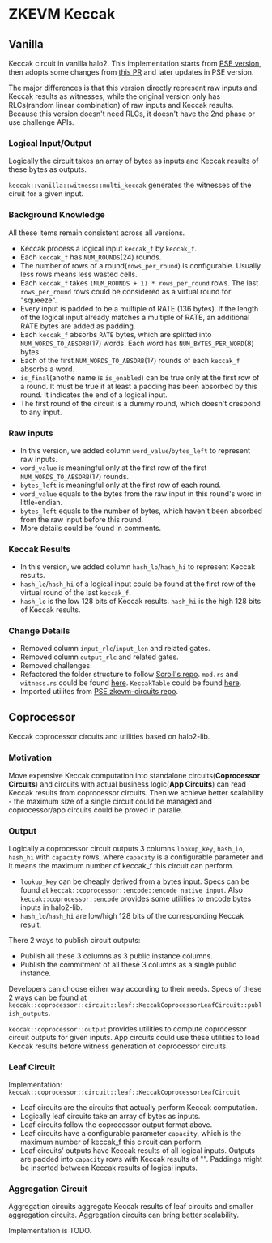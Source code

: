 # ZKEVM Keccak
## Vanilla
Keccak circuit in vanilla halo2. This implementation starts from [PSE version](https://github.com/privacy-scaling-explorations/zkevm-circuits/tree/main/zkevm-circuits/src/keccak_circuit), then adopts some changes from [this PR](https://github.com/scroll-tech/zkevm-circuits/pull/216) and later updates in PSE version.

The major differences is that this version directly represent raw inputs and Keccak results as witnesses, while the original version only has RLCs(random linear combination) of raw inputs and Keccak results. Because this version doesn't need RLCs, it doesn't have the 2nd phase or use challenge APIs.

### Logical Input/Output
Logically the circuit takes an array of bytes as inputs and Keccak results of these bytes as outputs. 

`keccak::vanilla::witness::multi_keccak` generates the witnesses of the ciruit for a given input.
### Background Knowledge
All these items remain consistent across all versions.
- Keccak process a logical input `keccak_f` by `keccak_f`. 
- Each `keccak_f` has `NUM_ROUNDS`(24) rounds.
- The number of rows of a round(`rows_per_round`) is configurable. Usually less rows means less wasted cells.
- Each `keccak_f` takes `(NUM_ROUNDS + 1) * rows_per_round` rows. The last `rows_per_round` rows could be considered as a virtual round for "squeeze".
- Every input is padded to be a multiple of RATE (136 bytes). If the length of the logical input already matches a multiple of RATE, an additional RATE bytes are added as padding.
- Each `keccak_f` absorbs `RATE` bytes, which are splitted into `NUM_WORDS_TO_ABSORB`(17) words. Each word has `NUM_BYTES_PER_WORD`(8) bytes.
- Each of the first `NUM_WORDS_TO_ABSORB`(17) rounds of each `keccak_f` absorbs a word.
- `is_final`(anothe name is `is_enabled`) can be true only at the first row of a round. It must be true if at least a padding has been absorbed by this round. It indicates the end of a logical input.
- The first round of the circuit is a dummy round, which doesn't crespond to any input.

### Raw inputs
- In this version, we added column `word_value`/`bytes_left` to represent raw inputs. 
- `word_value` is meaningful only at the first row of the first `NUM_WORDS_TO_ABSORB`(17) rounds. 
- `bytes_left` is meaningful only at the first row of each round.
- `word_value` equals to the bytes from the raw input in this round's word in little-endian.
- `bytes_left` equals to the number of bytes, which haven't been absorbed from the raw input before this round.
- More details could be found in comments.

### Keccak Results
- In this version, we added column `hash_lo`/`hash_hi` to represent Keccak results.
- `hash_lo`/`hash_hi` of a logical input could be found at the first row of the virtual round of the last `keccak_f`.
- `hash_lo` is the low 128 bits of Keccak results. `hash_hi` is the high 128 bits of Keccak results.

### Change Details
- Removed column `input_rlc`/`input_len` and related gates.
- Removed column `output_rlc` and related gates.
- Removed challenges.
- Refactored the folder structure to follow [Scroll's repo](https://github.com/scroll-tech/zkevm-circuits/tree/95f82762cfec46140d6866c34a420ee1fc1e27c7/zkevm-circuits/src/keccak_circuit). `mod.rs` and `witness.rs` could be found [here](https://github.com/scroll-tech/zkevm-circuits/blob/develop/zkevm-circuits/src/keccak_circuit.rs). `KeccakTable` could be found [here](https://github.com/scroll-tech/zkevm-circuits/blob/95f82762cfec46140d6866c34a420ee1fc1e27c7/zkevm-circuits/src/table.rs#L1308).
- Imported utilites from [PSE zkevm-circuits repo](https://github.com/privacy-scaling-explorations/zkevm-circuits/blob/588b8b8c55bf639fc5cbf7eae575da922ea7f1fd/zkevm-circuits/src/util/word.rs). 

## Coprocessor
Keccak coprocessor circuits and utilities based on halo2-lib.

### Motivation
Move expensive Keccak computation into standalone circuits(**Coprocessor Circuits**) and circuits with actual business logic(**App Circuits**) can read Keccak results from coprocessor circuits. Then we achieve better scalability - the maximum size of a single circuit could be managed and coprocessor/app circuits could be proved in paralle.

### Output
Logically a coprocessor circuit outputs 3 columns `lookup_key`, `hash_lo`, `hash_hi` with `capacity` rows, where `capacity` is a configurable parameter and it means the maximum number of keccak_f this circuit can perform.

- `lookup_key` can be cheaply derived from a bytes input. Specs can be found at `keccak::coprocessor::encode::encode_native_input`. Also `keccak::coprocessor::encode` provides some utilities to encode bytes inputs in halo2-lib.
- `hash_lo`/`hash_hi` are low/high 128 bits of the corresponding Keccak result.

There 2 ways to publish circuit outputs:

- Publish all these 3 columns as 3 public instance columns.
- Publish the commitment of all these 3 columns as a single public instance.

Developers can choose either way according to their needs. Specs of these 2 ways can be found at `keccak::coprocessor::circuit::leaf::KeccakCoprocessorLeafCircuit::publish_outputs`.

`keccak::coprocessor::output` provides utilities to compute coprocessor circuit outputs for given inputs. App circuits could use these utilities to load Keccak results before witness generation of coprocessor circuits.

### Leaf Circuit
Implementation: `keccak::coprocessor::circuit::leaf::KeccakCoprocessorLeafCircuit`
- Leaf circuits are the circuits that actually perform Keccak computation. 
- Logically leaf circuits take an array of bytes as inputs.
- Leaf circuits follow the coprocessor output format above.
- Leaf circuits have a configurable parameter `capacity`, which is the maximum number of keccak_f this circuit can perform.
- Leaf circuits' outputs have Keccak results of all logical inputs. Outputs are padded into `capacity` rows with Keccak results of "". Paddings might be inserted between Keccak results of logical inputs.

### Aggregation Circuit
Aggregation circuits aggregate Keccak results of leaf circuits and smaller aggregation circuits. Aggregation circuits can bring better scalability.

Implementation is TODO.